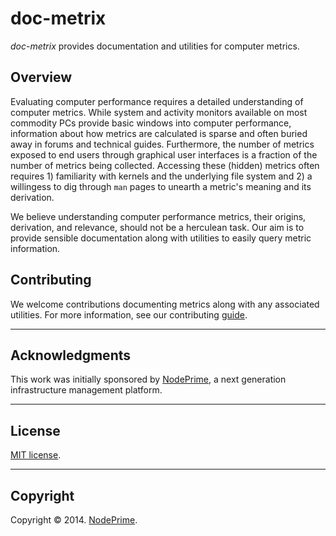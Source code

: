 doc-metrix
==========

_doc-metrix_ provides documentation and utilities for computer metrics.


## Overview

Evaluating computer performance requires a detailed understanding of computer metrics. While system and activity monitors available on most commodity PCs provide basic windows into computer performance, information about how metrics are calculated is sparse and often buried away in forums and technical guides. Furthermore, the number of metrics exposed to end users through graphical user interfaces is a fraction of the number of metrics being collected. Accessing these (hidden) metrics often requires 1) familiarity with kernels and the underlying file system and 2) a willingess to dig through `man` pages to unearth a metric's meaning and its derivation.

We believe understanding computer performance metrics, their origins, derivation, and relevance, should not be a herculean task. Our aim is to provide sensible documentation along with utilities to easily query metric information.


## Contributing

We welcome contributions documenting metrics along with any associated utilities. For more information, see our contributing [guide](https://github.com/doc-metrix/contributing).


---
## Acknowledgments

This work was initially sponsored by [NodePrime](http://nodeprime.com), a next generation infrastructure management platform.


---
## License

[MIT license](http://opensource.org/licenses/MIT). 


---
## Copyright

Copyright &copy; 2014. [NodePrime](http://nodeprime.com).

